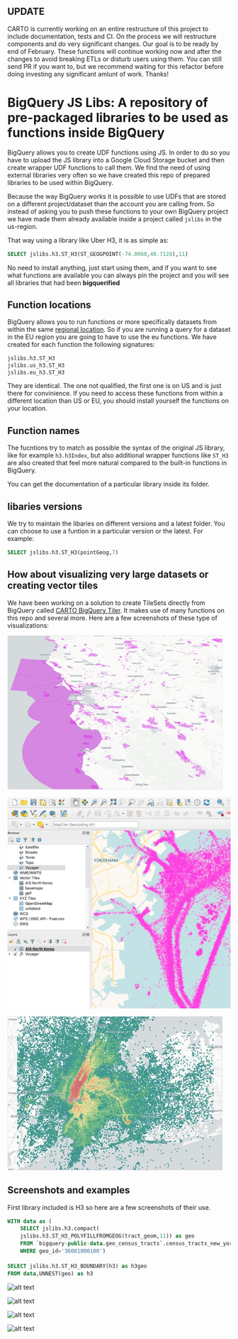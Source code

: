 ## UPDATE ##

CARTO is currently working on an entire restructure of this project to include documentation, tests and CI. On the process we will restructure components and do very significant changes. Our goal is to be ready by end of February. These functions will continue working now and after the changes to avoid breaking ETLs or disturb users using them. You can still send PR if you want to, but we recommend waiting for this refactor before doing investing any significant amlunt of work. Thanks!

# BigQuery JS Libs: A repository of pre-packaged libraries to be used as functions inside BigQuery

BigQuery allows you to create UDF functions using JS. In order to do so you have to upload the JS library into a Google Cloud Storage bucket and then create wrapper UDF functions to call them. We find the need of using external libraries very often so we have created this repo of prepared libraries to be used within BigQuery.

Because the way BigQuery works it is possible to use UDFs that are stored on a different project/dataset than the account you are calling from. So instead of asking you to push these functions to your own BigQuery project we have made them already available inside a project called `jslibs` in the us-region.

That way using a library like Uber H3, it is as simple as:

``` sql
SELECT jslibs.h3.ST_H3(ST_GEOGPOINT(-74.0060,40.7128),11)
```

No need to install anything, just start using them, and if you want to see what functions are available you can always pin the project and you will see all libraries that had been **bigquerified**

## Function locations

BigQuery allows you to run functions or more specifically datasets from within the same [regional location](https://cloud.google.com/bigquery/docs/locations). So if you are running a query for a dataset in the EU region you are going to have to use the eu functions. We have created for each function the following signatures:

```
jslibs.h3.ST_H3
jslibs.us_h3.ST_H3
jslibs.eu_h3.ST_H3
```
They are identical. The one not qualified, the first one is on US and is just there for convinience. If you need to access these functions from within a different location than US or EU, you should install yourself the functions on your location. 

## Function names ##

The fucntions try to match as possible the syntax of the original JS library, like for example `h3.h3Index`, but also additional wrapper functions like `ST_H3` are also created that feel more natural compared to the built-in functions in BigQuery.

You can get the documentation of a particular library inside its folder.

## libaries versions ##

We try to maintain the libaries on different versions and a latest folder. You can choose to use a funtion in a particular version or the latest. For example:

``` sql
SELECT jslibs.h3.ST_H3(pointGeog,7)
```

## How about visualizing very large datasets or creating vector tiles ##

We have been working on a solution to create TileSets directly from BigQuery called [CARTO BigQuery Tiler](https://carto.com/bigquery/beta/). It makes use of many functions on this repo and several more. Here are a few screenshots of these type of visualizations:

![alt text](screenshots/protected-areas.d0a592e5.jpg)

![alt text](screenshots/external-tools-s.80d694f9.jpg)

![alt text](screenshots/taxi-trips.500de518.jpg)

## Screenshots and examples

First library included is H3 so here are a few screenshots of their use.

``` sql
WITH data as (
	SELECT jslibs.h3.compact(
  	jslibs.h3.ST_H3_POLYFILLFROMGEOG(tract_geom,11)) as geo 
  	FROM `bigquery-public-data.geo_census_tracts`.census_tracts_new_york 
  	WHERE geo_id='36081000100')

SELECT jslibs.h3.ST_H3_BOUNDARY(h3) as h3geo 
FROM data,UNNEST(geo) as h3
```
![alt text](screenshots/compat_census_tract.png)

![alt text](screenshots/kring_point.png)

![alt text](screenshots/polyfill_census_tract.png)

![alt text](screenshots/boundary.png)




